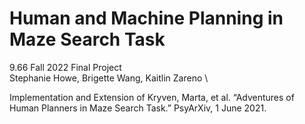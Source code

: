 # Human and Machine Planning in Maze Search Task
9.66 Fall 2022 Final Project \
Stephanie Howe, Brigette Wang, Kaitlin Zareno \

Implementation and Extension of Kryven, Marta, et al. “Adventures of Human Planners in Maze Search Task.” PsyArXiv, 1 June 2021. 
